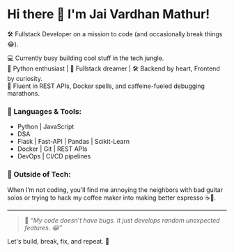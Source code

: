 # Hi there 👋 I'm Jai Vardhan Mathur!

🛠️ Fullstack Developer on a mission to code (and occasionally break things😂).

💻 Currently busy building cool stuff in the tech jungle.  
🐍 Python enthusiast | 🚀 Fullstack dreamer | 🛠️ Backend by heart, Frontend by curiosity.  
📡 Fluent in REST APIs, Docker spells, and caffeine-fueled debugging marathons.

### 🧠 Languages & Tools:
- Python | JavaScript
- DSA
- Flask | Fast-API | Pandas | Scikit-Learn
- Docker | Git | REST APIs
- DevOps | CI/CD pipelines

### 🎸 Outside of Tech:
When I’m not coding, you’ll find me annoying the neighbors with bad guitar solos or trying to hack my coffee maker into making better espresso ☕🤖.

---

> 🐞 _“My code doesn’t have bugs. It just develops random unexpected features. 😂”_

Let's build, break, fix, and repeat. 🚀
